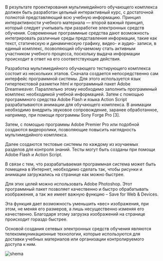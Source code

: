 В результате проектирования мультимедийного обучающего комплекса должен быть разработан цельный интерактивный курс, с достаточной полнотой представляющий всю учебную информацию. Принцип интерактивности учебного материала — второй важный принцип, который следует учитывать при разработке электронных средств обучения. Современные программные средства дают возможность интегрировать различные среды представления информации, такие как текст, статическую и динамическую графику, видео- и аудио- записи, в единый комплекс, позволяющий обучаемому стать активным участником учебного процесса, поскольку выдача информации происходит в ответ на его соответствующие действия.

Разработка мультимедийного обучающего тестирующего комплекса состоит из нескольких этапов. Сначала создается непосредственно сам интерфейс программной системы. Для этого используется язык гипертекстовой разметки html и программный пакет Adobe Dreamweaver. Параллельно этому необходимо заполнить программный комплекс необходимой учебной информацией. Затем с помощью программного средства Adobe Flash и языка Action Script разрабатываются анимации для обучающего комплекса. В анимации необходимо внедрить звуковое сопровождение, заранее обработанное, например, при помощи программы Sony Forge Pro [3].

Затем, с помощью программы Adobe Premier Pro или подобной создаются видеоролики, позволяющие повысить наглядность мультимедийного комплекса.

Далее создаются тестовые системы по каждому из изучаемых разделов для контроля знаний. Тесты могут быть созданы при помощи Adobe Flash и Action Script.

В связи с тем, что разрабатываемая программная система может быть помещена в Интернет, необходимо сделать так, чтобы рисунки и анимации загружались на странице как можно быстрее.

Для этих целей можно использовать Adobe Photoshop. Этот программный пакет позволяет качественно и быстро обрабатывать изображения, а так же имеет важную функцию – Save for Web & Devices.

Эта функция дает возможность уменьшить «вес» изображения, при этом, не меняя его размеров, а лишь несущественно изменяя его качественно. Благодаря этому загрузка изображений на странице происходит гораздо быстрее.

Основой создания сетевых электронных средств обучения являются телекоммуникационные технологии, которые используются для доставки учебных материалов или организации контролируемого доступа к ним.

![shema](https://www.google.ru/url?sa=i&source=images&cd=&cad=rja&uact=8&ved=2ahUKEwiXv7XClvreAhUEiiwKHRBIDwwQjRx6BAgBEAU&url=https%3A%2F%2Fwww.intuit.ru%2Fstudies%2Fcourses%2F12103%2F1165%2Flecture%2F19311&psig=AOvVaw2PjbmEUBISWLMyiRZbfoMl&ust=1543600609778576)
